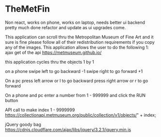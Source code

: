 # TheMetFin
Non react, works on phone, works on laptop, needs better ui backend pretty much done refactor and update as ui upgrades come.

This application can scroll thru the Metropolitan Museum of Fine Art and it sure is fine please follow all of their redistribution requirements if you copy any of the images. This application allows the user to do the following
1: ajax get of the api 
https://metmuseum.github.io/

this application cycles thru the objects 1 by 1

on a phone 
swipe left to go backward -1 swipe right to go forward +1

On a pc
press left arrow or l to go backward 
press right arrow or r to go forward

On a phone and pc
enter a number from 1 - 999999 and click the RUN button 

API call to make index 1 - 9999999
https://collectionapi.metmuseum.org/public/collection/v1/objects/" + index;

jQuery goody bag
https://cdnjs.cloudflare.com/ajax/libs/jquery/3.2.1/jquery.min.js

